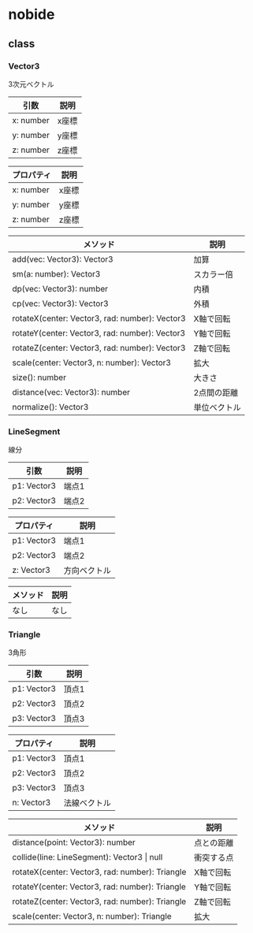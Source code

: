 # nobide

## class

### Vector3

3次元ベクトル

| 引数        | 説明  |
| --------- | --- |
| x: number | x座標 |
| y: number | y座標 |
| z: number | z座標 |

| プロパティ     | 説明  |
| --------- | --- |
| x: number | x座標 |
| y: number | y座標 |
| z: number | z座標 |

| メソッド                                           | 説明     |
| ---------------------------------------------- | ------ |
| add(vec: Vector3): Vector3                     | 加算     |
| sm(a: number): Vector3                         | スカラー倍  |
| dp(vec: Vector3): number                       | 内積     |
| cp(vec: Vector3): Vector3                      | 外積     |
| rotateX(center: Vector3, rad: number): Vector3 | X軸で回転  |
| rotateY(center: Vector3, rad: number): Vector3 | Y軸で回転  |
| rotateZ(center: Vector3, rad: number): Vector3 | Z軸で回転  |
| scale(center: Vector3, n: number): Vector3     | 拡大     |
| size(): number                                 | 大きさ    |
| distance(vec: Vector3): number                 | 2点間の距離 |
| normalize(): Vector3                           | 単位ベクトル |

### LineSegment

線分

| 引数          | 説明  |
| ----------- | --- |
| p1: Vector3 | 端点1 |
| p2: Vector3 | 端点2 |

| プロパティ       | 説明     |
| ----------- | ------ |
| p1: Vector3 | 端点1    |
| p2: Vector3 | 端点2    |
| z: Vector3  | 方向ベクトル |

| メソッド | 説明 |
| ---- | -- |
| なし   | なし |

### Triangle

3角形

| 引数          | 説明  |
| ----------- | --- |
| p1: Vector3 | 頂点1 |
| p2: Vector3 | 頂点2 |
| p3: Vector3 | 頂点3 |

| プロパティ       | 説明     |
| ----------- | ------ |
| p1: Vector3 | 頂点1    |
| p2: Vector3 | 頂点2    |
| p3: Vector3 | 頂点3    |
| n: Vector3  | 法線ベクトル |

| メソッド                                            | 説明    |
| ----------------------------------------------- | ----- |
| distance(point: Vector3): number                | 点との距離 |
| collide(line: LineSegment): Vector3 \| null     | 衝突する点 |
| rotateX(center: Vector3, rad: number): Triangle | X軸で回転 |
| rotateY(center: Vector3, rad: number): Triangle | Y軸で回転 |
| rotateZ(center: Vector3, rad: number): Triangle | Z軸で回転 |
| scale(center: Vector3, n: number): Triangle     | 拡大    |
